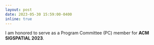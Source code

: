 ```yaml
---
layout: post
date: 2023-05-30 15:59:00-0400
inline: true
---
```


I am honored to serve as a Program Committee (PC) member for **ACM SIGSPATIAL 2023**. 
